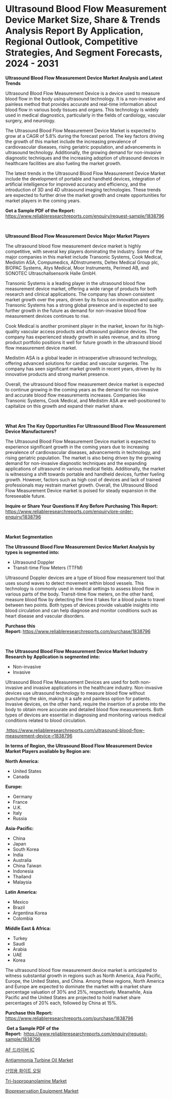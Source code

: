 <p><h1>Ultrasound Blood Flow Measurement Device Market Size, Share & Trends Analysis Report By Application, Regional Outlook, Competitive Strategies, And Segment Forecasts, 2024 - 2031</h1></p><p><strong>Ultrasound Blood Flow Measurement Device Market Analysis and Latest Trends</strong></p>
<p><p>Ultrasound Blood Flow Measurement Device is a device used to measure blood flow in the body using ultrasound technology. It is a non-invasive and painless method that provides accurate and real-time information about blood flow in various body tissues and organs. This technology is widely used in medical diagnostics, particularly in the fields of cardiology, vascular surgery, and neurology.</p><p>The Ultrasound Blood Flow Measurement Device Market is expected to grow at a CAGR of 5.8% during the forecast period. The key factors driving the growth of this market include the increasing prevalence of cardiovascular diseases, rising geriatric population, and advancements in ultrasound technology. Additionally, the growing demand for non-invasive diagnostic techniques and the increasing adoption of ultrasound devices in healthcare facilities are also fueling the market growth.</p><p>The latest trends in the Ultrasound Blood Flow Measurement Device Market include the development of portable and handheld devices, integration of artificial intelligence for improved accuracy and efficiency, and the introduction of 3D and 4D ultrasound imaging technologies. These trends are expected to further drive the market growth and create opportunities for market players in the coming years.</p></p>
<p><strong>Get a Sample PDF of the Report:&nbsp;</strong> <a href="https://www.reliableresearchreports.com/enquiry/request-sample/1838796">https://www.reliableresearchreports.com/enquiry/request-sample/1838796</a></p>
<p>&nbsp;</p>
<p><strong>Ultrasound Blood Flow Measurement Device Major Market Players</strong></p>
<p><p>The ultrasound blood flow measurement device market is highly competitive, with several key players dominating the industry. Some of the major companies in this market include Transonic Systems, Cook Medical, Medistim ASA, Compumedics, ADInstruments, Deltex Medical Group plc, BIOPAC Systems, Atys Medical, Moor Instruments, Perimed AB, and SONOTEC Ultraschallsensorik Halle GmbH.</p><p>Transonic Systems is a leading player in the ultrasound blood flow measurement device market, offering a wide range of products for both research and clinical applications. The company has shown consistent market growth over the years, driven by its focus on innovation and quality. Transonic Systems has a strong global presence and is expected to see further growth in the future as demand for non-invasive blood flow measurement devices continues to rise.</p><p>Cook Medical is another prominent player in the market, known for its high-quality vascular access products and ultrasound guidance devices. The company has experienced steady growth in sales revenue, and its strong product portfolio positions it well for future growth in the ultrasound blood flow measurement device market.</p><p>Medistim ASA is a global leader in intraoperative ultrasound technology, offering advanced solutions for cardiac and vascular surgeries. The company has seen significant market growth in recent years, driven by its innovative products and strong market presence.</p><p>Overall, the ultrasound blood flow measurement device market is expected to continue growing in the coming years as the demand for non-invasive and accurate blood flow measurements increases. Companies like Transonic Systems, Cook Medical, and Medistim ASA are well-positioned to capitalize on this growth and expand their market share.</p></p>
<p>&nbsp;</p>
<p><strong>What Are The Key Opportunities For Ultrasound Blood Flow Measurement Device Manufacturers?</strong></p>
<p><p>The Ultrasound Blood Flow Measurement Device market is expected to experience significant growth in the coming years due to increasing prevalence of cardiovascular diseases, advancements in technology, and rising geriatric population. The market is also being driven by the growing demand for non-invasive diagnostic techniques and the expanding applications of ultrasound in various medical fields. Additionally, the market is witnessing a shift towards portable and handheld devices, further fueling growth. However, factors such as high cost of devices and lack of trained professionals may restrain market growth. Overall, the Ultrasound Blood Flow Measurement Device market is poised for steady expansion in the foreseeable future.</p></p>
<p><strong>Inquire or Share Your Questions If Any Before Purchasing This Report:</strong> <a href="https://www.reliableresearchreports.com/enquiry/pre-order-enquiry/1838796">https://www.reliableresearchreports.com/enquiry/pre-order-enquiry/1838796</a></p>
<p>&nbsp;</p>
<p><strong>Market Segmentation</strong></p>
<p><strong>The Ultrasound Blood Flow Measurement Device Market Analysis by types is segmented into:</strong></p>
<p><ul><li>Ultrasound Doppler</li><li>Transit-time Flow Meters (TTFM)</li></ul></p>
<p><p>Ultrasound Doppler devices are a type of blood flow measurement tool that uses sound waves to detect movement within blood vessels. This technology is commonly used in medical settings to assess blood flow in various parts of the body. Transit-time flow meters, on the other hand, measure blood flow by detecting the time it takes for a blood pulse to travel between two points. Both types of devices provide valuable insights into blood circulation and can help diagnose and monitor conditions such as heart disease and vascular disorders.</p></p>
<p><strong>Purchase this Report:&nbsp;</strong><a href="https://www.reliableresearchreports.com/purchase/1838796">https://www.reliableresearchreports.com/purchase/1838796</a></p>
<p>&nbsp;</p>
<p><strong>The Ultrasound Blood Flow Measurement Device Market Industry Research by Application is segmented into:</strong></p>
<p><ul><li>Non-invasive</li><li>Invasive</li></ul></p>
<p><p>Ultrasound Blood Flow Measurement Devices are used for both non-invasive and invasive applications in the healthcare industry. Non-invasive devices use ultrasound technology to measure blood flow without puncturing the skin, making it a safe and painless option for patients. Invasive devices, on the other hand, require the insertion of a probe into the body to obtain more accurate and detailed blood flow measurements. Both types of devices are essential in diagnosing and monitoring various medical conditions related to blood circulation.</p></p>
<p><a href="https://www.reliableresearchreports.com/ultrasound-blood-flow-measurement-device-r1838796">&nbsp;https://www.reliableresearchreports.com/ultrasound-blood-flow-measurement-device-r1838796</a></p>
<p><strong>In terms of Region, the Ultrasound Blood Flow Measurement Device Market Players available by Region are:</strong></p>
<p>
    <p> <strong> North America: </strong>
        <ul>
            <li>United States</li>
            <li>Canada</li>
        </ul>
        </p> 
    <p> <strong> Europe: </strong>
        <ul>
            <li>Germany</li>
            <li>France</li>
            <li>U.K.</li>
            <li>Italy</li>
            <li>Russia</li>
        </ul>
        </p> 
    <p> <strong> Asia-Pacific: </strong>
        <ul>
            <li>China</li>
            <li>Japan</li>
            <li>South Korea</li>
            <li>India</li>
            <li>Australia</li>
            <li>China Taiwan</li>
            <li>Indonesia</li>
            <li>Thailand</li>
            <li>Malaysia</li>
        </ul>
        </p> 
    <p> <strong> Latin America: </strong>
        <ul>
            <li>Mexico</li>
            <li>Brazil</li>
            <li>Argentina Korea</li>
            <li>Colombia</li>
        </ul>
        </p> 
    <p> <strong> Middle East & Africa: </strong>
        <ul>
            <li>Turkey</li>
            <li>Saudi</li>
            <li>Arabia</li>
            <li>UAE</li>
            <li>Korea</li>
        </ul>
    </p>
    </p>
<p><p>The ultrasound blood flow measurement device market is anticipated to witness substantial growth in regions such as North America, Asia Pacific, Europe, the United States, and China. Among these regions, North America and Europe are expected to dominate the market with a market share percentage valuation of 30% and 25%, respectively. Meanwhile, Asia Pacific and the United States are projected to hold market share percentages of 20% each, followed by China at 15%.</p></p>
<p><strong>Purchase this Report: </strong><a href="https://www.reliableresearchreports.com/purchase/1838796">https://www.reliableresearchreports.com/purchase/1838796</a></p>
<p>&nbsp;<strong>Get a Sample PDF of the Report:&nbsp;&nbsp;</strong><a href="https://www.reliableresearchreports.com/enquiry/request-sample/1838796">https://www.reliableresearchreports.com/enquiry/request-sample/1838796</a></p>
<p><strong></strong></p>
<p><p><a href="https://medium.com/@birdieynch/af-%EB%93%9C%EB%9D%BC%EC%9D%B4%EB%B2%84-ic-%EC%8B%9C%EC%9E%A5-%EB%B3%B4%EA%B3%A0%EC%84%9C%EB%8A%94-%EC%9D%B4-%EC%8B%9C%EC%9E%A5%EC%9D%98-%EC%B5%9C%EC%8B%A0-%ED%8A%B8%EB%A0%8C%EB%93%9C%EC%99%80-%EC%84%B1%EC%9E%A5-%EA%B8%B0%ED%9A%8C%EB%A5%BC-%EB%B3%B4%EC%97%AC%EC%A4%8D%EB%8B%88%EB%8B%A4-2696f34f3599">AF 드라이버 IC</a></p><p><a href="https://issuu.com/reportprime-2/docs/antiammonia-turbine-oil-market-size-2030.pptx">Antiammonia Turbine Oil Market</a></p><p><a href="https://github.com/vsn7qpua81q/Market-Research-Report-List-2/blob/main/307570147195.md">산업용 화이트 오일</a></p><p><a href="https://issuu.com/reportprime-2/docs/tri-isopropanolamine-market-size-2030.pptx">Tri-Isopropanolamine Market</a></p><p><a href="https://github.com/sonuprakash1/Market-Research-Report-List-2/blob/main/biopreservation-equipment-market.md">Biopreservation Equipment Market</a></p></p>